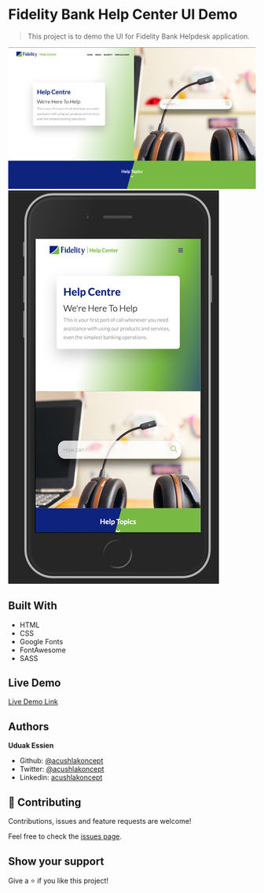 # Fidelity Bank Help Center UI Demo

> This project is to demo the UI for Fidelity Bank Helpdesk application.

![screenshot](./imgs/screenshot.jpg)
![screenshot](./imgs/screenshot-mobile.jpg)

## Built With

- HTML
- CSS
- Google Fonts
- FontAwesome
- SASS

## Live Demo

[Live Demo Link](#)

## Authors

**Uduak Essien**

- Github: [@acushlakoncept](https://github.com/acushlakoncept/)
- Twitter: [@acushlakoncept](https://twitter.com/acushlakoncept)
- Linkedin: [acushlakoncept](https://www.linkedin.com/in/acushlakoncept/)

## 🤝 Contributing

Contributions, issues and feature requests are welcome!

Feel free to check the [issues page](https://github.com/acushlakoncept/fidelity-helpdesk/issues).

## Show your support

Give a ⭐️ if you like this project!
